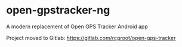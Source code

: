 # open-gpstracker-ng
A modern replacement of Open GPS Tracker Android app

Project moved to Gitlab:
https://gitlab.com/rcgroot/open-gps-tracker
